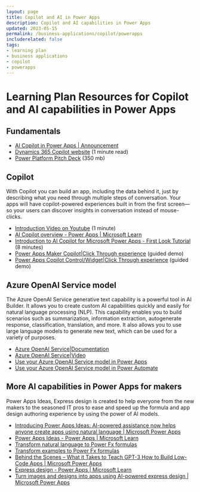 ```yaml
---
layout: page
title: Copilot and AI in Power Apps
description: Copilot and AI capabilities in Power Apps
updated: 2023-05-15
permalink: /business-applications/copilot/powerapps
includerelated: false
tags:
- learning plan
- business applications
- copilot
- powerapps
---
```


# Learning Plan Resources for Copilot and AI capabilities in Power Apps

## **Fundamentals** 

* <a href="https://powerapps.microsoft.com/en-us/blog/announcing-a-next-generation-ai-copilot-in-microsoft-power-apps-that-will-transform-low-code-development/" target="_blank">AI Copilot in Power Apps | Announcement</a>
* <a href="https://www.microsoft.com/en-us/ai/dynamics-365-ai" target="_blank">Dynamics 365 Copilot website</a> (1 minute read)
* <a href="https://transform.microsoft.com/modernwork/download?assetname=assets%2FLow%20Code%20%2B%20AI%20Pitch%20Deck.pptx&download=1" target="_blank">Power Platform Pitch Deck</a> (350 mb)
  
## **Copilot** 
With Copilot you can build an app, including the data behind it, just by describing what you need through multiple steps of conversation. Your apps will have copilot-powered experiences built in from the first screen—so your users can discover insights in conversation instead of mouse-clicks.
* <a href="https://www.youtube.com/watch?v=TOsRhrSXohY" target="_blank">Introduction Video on Youtube</a></a> (1 minute)
* <a href="https://learn.microsoft.com/en-us/power-apps/maker/canvas-apps/ai-overview" target="_blank">AI Copilot overview - Power Apps | Microsoft Learn</a>
* <a href="https://www.youtube.com/watch?v=nwr6I_Mxrns" target="_blank">Introduction to AI Copilot for Microsoft Power Apps - First Look Tutorial</a> (8 minutes)
* <a href="https://aka.ms/PowerApps_MakerCopilot_Demo" target="_blank">Power Apps Maker Copilot|Click Through experience</a> (guided demo)
* <a href="https://aka.ms/PowerApps_copilotcontrol_demo" target="_blank">Power Apps Copilot Control/Widget|Click Through experience</a> (guided demo)
  
## **Azure OpenAI Service model** 
The Azure OpenAI Service generative text capability is a powerful tool in AI Builder. It allows you to create custom AI capabilities quickly and easily for natural language processing (NLP). This capability enables you to build scenarios such as summarization, information extraction, autogenerate response, classification, translation, and more. It also allows you to use large language models to generate new text, which can be used for a variety of purposes.
* <a href="https://aka.ms/ai-builder/gpt/docs" target="_blank">Azure OpenAI Service|Documentation </a> 
* <a href="https://aka.ms/ai-builder/gpt/video" target="_blank">Azure OpenAI Service|Video </a> 
* <a href="https://learn.microsoft.com/en-us/ai-builder/azure-openai-model-papp" target="_blank">Use your Azure OpenAI Service model in Power Apps </a> 
* <a href="https://learn.microsoft.com/en-us/ai-builder/azure-openai-model-pauto" target="_blank">Use your Azure OpenAI Service model in Power Automate </a> 
  
## **More AI capabilities in Power Apps for makers** 
Power Apps Ideas, Express design is created to help everyone from the new makers to the seasoned IT pros to ease and speed up the formula and app design authoring experience by using the power of AI models.
* <a href="https://powerapps.microsoft.com/en-us/blog/introducing-power-apps-ideas-ai-powered-assistance-now-helps-anyone-create-apps-using-natural-language/" target="_blank">Introducing Power Apps Ideas: AI-powered assistance now helps anyone create apps using natural language | Microsoft Power Apps</a>
* <a href="https://learn.microsoft.com/en-us/power-apps/maker/canvas-apps/power-apps-ideas" target="_blank">Power Apps Ideas - Power Apps | Microsoft Learn</a>
* <a href="https://learn.microsoft.com/en-us/power-apps/maker/canvas-apps/power-apps-ideas-transform" target="_blank">Transform natural language to Power Fx formulas</a>
* <a href="https://learn.microsoft.com/en-us/power-apps/maker/canvas-apps/power-apps-ideas-train-examples" target="_blank">Transform examples to Power Fx formulas</a>
* <a href="https://powerapps.microsoft.com/en-us/blog/behind-the-scenes-what-it-takes-to-teach-gpt-3-how-to-build-low-code-apps/" target="_blank">Behind the Scenes – What it Takes to Teach GPT-3 How to Build Low-Code Apps | Microsoft Power Apps</a>
* <a href="https://learn.microsoft.com/en-us/power-apps/maker/canvas-apps/express-design" target="_blank">Express design - Power Apps | Microsoft Learn</a>
* <a href="https://powerapps.microsoft.com/en-us/blog/new-express-design-in-power-apps-converts-images-and-designs-to-apps-in-seconds/" target="_blank">Turn images and designs into apps using AI-powered express design | Microsoft Power Apps</a>
  
